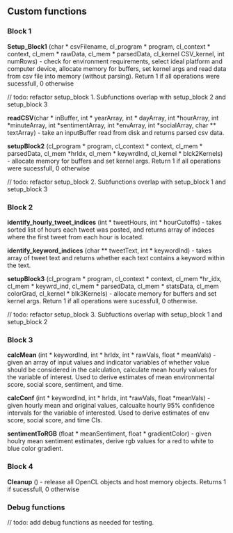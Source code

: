 ## Custom functions 

### Block 1
**Setup_Block1** (char * csvFilename, cl_program * program, cl_context * context, cl_mem * rawData, cl_mem * parsedData, cl_kernel CSV_kernel, int numRows) - check for environment requirements, select ideal platform and computer device, allocate memory for buffers, set kernel args and read data from csv file into memory (without parsing).  Return 1 if all operations were sucessfull, 0 otherwise

// todo: refactor setup_block 1. Subfunctions overlap with setup_block 2 and setup_block 3

**readCSV**(char * inBuffer, int * yearArray, int * dayArray, int *hourArray, int *minuteArray, int *sentimentArray, int *envArray, int *socialArray, char ** textArray) - take an inputBuffer read from disk and returns parsed csv data. <br>

**setupBlock2** (cl_program * program, cl_context * context, cl_mem * parsedData, cl_mem *hrIdx, cl_mem * keywrdInd, cl_kernel * blck2Kernels) - allocate memory for buffers and set kernel args.  Return 1 if all operations were sucessfull, 0 otherwise

// todo: refactor setup_block 2. Subfunctions overlap with setup_block 1 and setup_block 3

### Block 2
**identify_hourly_tweet_indices** (int * tweetHours, int * hourCutoffs) - takes sorted list of hours each tweet was posted, and returns array of indeces where the first tweet from each hour is located.    <br>

**identify_keyword_indices** (char ** tweetText, int * keywordInd) - takes array of tweet text and returns whether each text contains a keyword within the text. <br>

**setupBlock3** (cl_program * program, cl_context * context, cl_mem *hr_idx, cl_mem * keywrd_ind, cl_mem * parsedData, cl_mem * statsData, cl_mem colorGrad, cl_kernel * blk3Kernels) - allocate memory for buffers and set kernel args.  Return 1 if all operations were sucessfull, 0 otherwise.  

// todo: refactor setup_block 3.  Subfuctions overlap with setup_block 1 and setup_block 2

### Block 3

**calcMean** (int * keywordInd, int * hrIdx, int * rawVals, float * meanVals) - given an array of input values and indicator variables of whether value should be considered in the calculation, calculate mean hourly values for the variable of interest.  Used to derive estimates of mean environmental score, social score, sentiment, and time.

**calcConf** (int * keywordInd, int * hrIdx, int *rawVals, float *meanVals) - given hourly mean and original values, calcualte hourly 95% confidence intervals for the variable of interested.  Used to derive estimates of env score, social score, and time CIs.

**sentimentToRGB** (float * meanSentiment, float * gradientColor) - given houlry mean sentiment estimates, derive rgb values for a red to white to blue color gradient.  

### Block 4

**Cleanup** () - release all OpenCL objects and host memory objects.  Returns 1 if sucessfull, 0 otherwise

### Debug functions 

// todo: add debug functions as needed for testing.

